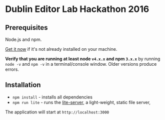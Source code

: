 # Dublin Editor Lab Hackathon 2016

## Prerequisites

Node.js and npm.

<a href="https://docs.npmjs.com/getting-started/installing-node" target="_blank" title="Installing Node.js and updating npm">
Get it now</a> if it's not already installed on your machine.

**Verify that you are running at least node `v4.x.x` and npm `3.x.x`**
by running `node -v` and `npm -v` in a terminal/console window.
Older versions produce errors.

## Installation

* `npm install` - installs all dependencies
* `npm run lite` - runs the [lite-server](https://www.npmjs.com/package/lite-server), a light-weight, static file server,

The application will start at `http://localhost:3000`
